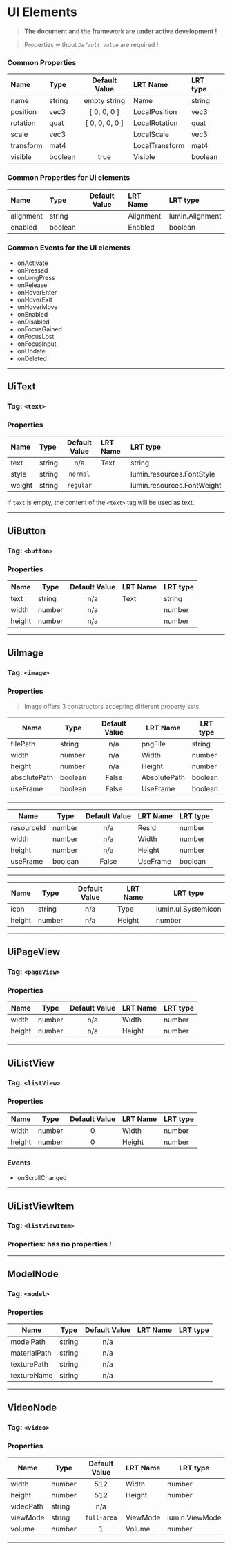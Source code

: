 # UI Elements

>**The document and the framework are under active development !**

> Properties without *`Default Value`* are required !

### Common Properties

Name | Type | Default Value | LRT Name | LRT type  
:-----|:------|:---------------:|:----------|:---------
name | string | empty string | Name | string
position | vec3 | [ 0, 0, 0 ] | LocalPosition | vec3
rotation | quat | [ 0, 0, 0, 0 ] | LocalRotation | quat
scale | vec3 |  | LocalScale | vec3
transform | mat4 | | LocalTransform | mat4
visible | boolean | true | Visible | boolean

### Common Properties for Ui elements
Name | Type | Default Value | LRT Name | LRT type  
:-----|:------|:---------------:|:----------|:---------
alignment | string | | Alignment | lumin.Alignment
enabled | boolean | | Enabled | boolean

### Common Events for the Ui elements
- onActivate
- onPressed
- onLongPress
- onRelease
- onHoverEnter
- onHoverExit
- onHoverMove
- onEnabled
- onDisabled
- onFocusGained
- onFocusLost
- onFocusInput
- onUpdate
- onDeleted

---
## UiText

### Tag: `<text>`
### Properties

Name | Type | Default Value | LRT Name | LRT type  
:-----|:------|:---------------:|:----------|:---------
text | string | n/a | Text | string
style| string | `normal` | | lumin.resources.FontStyle
weight | string | `regular` | | lumin.resources.FontWeight

If `text` is empty, the content of the `<text>` tag will be used as text.

---

## UiButton

### Tag: `<button>`
### Properties

Name | Type | Default Value | LRT Name | LRT type  
-----|------|:---------------:|----------|---------
text | string | n/a | Text | string
width | number | n/a |  | number
height | number | n/a |  | number
---

## UiImage

### Tag: `<image>`
### Properties
>Image offers 3 constructors accepting different property sets

Name | Type | Default Value | LRT Name | LRT type  
-----|------|:--------------:|----------|---------
filePath | string | n/a | pngFile | string
width | number | n/a | Width | number
height | number | n/a  | Height | number
absolutePath | boolean | False | AbsolutePath | boolean
useFrame | boolean | False | UseFrame | boolean

---

Name | Type | Default Value | LRT Name | LRT type  
-----|------|:-------------:|----------|---------
resourceId | number | n/a | ResId | number
width | number | n/a | Width | number
height | number | n/a  | Height | number
useFrame | boolean | False | UseFrame | boolean

---

Name | Type | Default Value | LRT Name | LRT type  
-----|------|:-------------:|----------|---------
icon | string | n/a | Type | lumin.ui.SystemIcon
height | number | n/a | Height | number 

---

## UiPageView

### Tag: `<pageView>`
### Properties

Name | Type | Default Value | LRT Name | LRT type  
-----|------|:-------------:|----------|---------
width | number | n/a | Width | number
height | number | n/a | Height | number
---

## UiListView

### Tag: `<listView>`
### Properties

Name | Type | Default Value | LRT Name | LRT type  
-----|------|:-------------:|----------|---------
width | number | 0 | Width | number
height | number | 0 | Height | number

### Events
- onScrollChanged
---

## UiListViewItem

### Tag: `<listViewItem>`
### Properties: has no properties !

---

## ModelNode

### Tag: `<model>`
### Properties

Name | Type | Default Value | LRT Name | LRT type  
-----|------|:-------------:|----------|---------
modelPath | string | n/a 
materialPath | string | n/a 
texturePath | string | n/a 
textureName | string | n/a 
---

## VideoNode

### Tag: `<video>`
### Properties

Name | Type | Default Value | LRT Name | LRT type  
-----|------|:-------------:|----------|---------
width | number | 512 | Width | number
height | number | 512 | Height | number 
videoPath | string | n/a |
viewMode | string | `full-area` | ViewMode | lumin.ViewMode
volume | number | 1 | Volume | number
---
